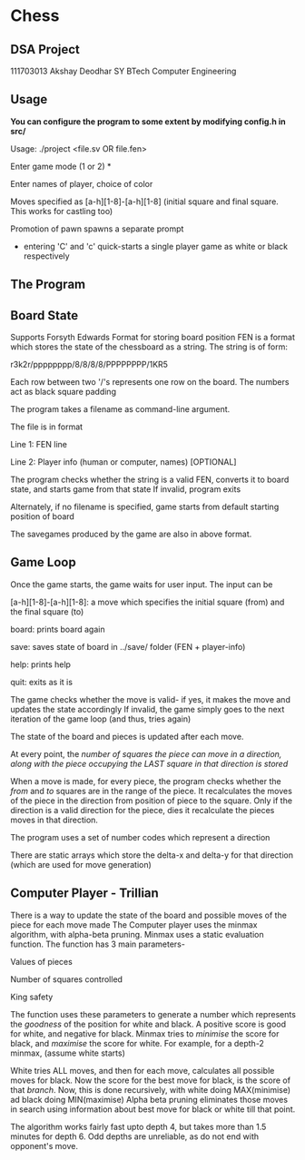 # Chess

## DSA Project

111703013
Akshay Deodhar
SY BTech
Computer Engineering

## Usage

**You can configure the program to some extent by modifying config.h in src/**

Usage: ./project <file.sv OR file.fen>

Enter game mode (1 or 2) *

Enter names of player, choice of color

Moves specified as [a-h][1-8]-[a-h][1-8] (initial square and final square. This works for castling too)

Promotion of pawn spawns a separate prompt

* entering 'C' and 'c' quick-starts a single player game as white or black respectively

## The Program

## Board State

Supports Forsyth Edwards Format for storing board position
FEN is a format which stores the state of the chessboard as a string.
The string is of form:

  r3k2r/pppppppp/8/8/8/8/PPPPPPPP/1KR5

 Each row between two '/'s represents one row on the board. The numbers act as black square padding

The program takes a filename as command-line argument. 

The file is in format

Line 1: FEN line

Line 2: Player info (human or computer, names) [OPTIONAL]

The program checks whether the string is a valid FEN, converts it to board state, and starts game from that state
If invalid, program exits

Alternately, if no filename is specified, game starts from default starting position of board

The savegames produced by the game are also in above format.

## Game Loop
Once the game starts, the game waits for user input. The input can be

[a-h][1-8]-[a-h][1-8]: a move which specifies the initial square (from) and the final square (to)

board: prints board again

save: saves state of board in ../save/ folder (FEN + player-info)

help: prints help

quit: exits as it is

The game checks whether the move is valid- if yes, it makes the move and updates the state accordingly
If invalid, the game simply goes to the next iteration of the game loop (and thus, tries again)

The state of the board and pieces is updated after each move. 

At every point, the *number of squares the piece  can move in a direction, along with the piece occupying the LAST square in that direction is stored*

When a move is made, for every piece, the program checks whether the *from* and *to* squares are in the range of the piece. It recalculates the moves of the piece in the direction from position of piece to the square. Only if the direction is a valid direction for the piece, dies it recalculate the pieces moves in that direction.

The program uses a set of number codes which represent a direction 

There are static arrays which store the delta-x and delta-y for that direction (which are used for move generation)

## Computer Player - Trillian
There is a way to update the state of the board and possible moves of the piece for each move made
The Computer player uses the minmax algorithm, with alpha-beta pruning. 
Minmax uses a static evaluation function. The function has 3 main parameters-

Values of pieces

Number of squares controlled

King safety

The function uses these parameters to generate a number which represents the *goodness* of the position for white and black. A positive score is good for white, and negative for black. Minmax tries to *minimise* the score for black, and *maximise* the score for white. 
For example, for a depth-2 minmax, (assume white starts)

White tries ALL moves, and then for each move, calculates all possible moves for black. Now the score for the best move for black, is the score of that *branch*. Now, this is done recursively, with white doing MAX(minimise) ad black doing MIN(maximise)
Alpha beta pruning eliminates those moves in search using information about best move for black or white till that point.

The algorithm works fairly fast upto depth 4, but takes more than 1.5 minutes for depth 6. Odd depths are unreliable, as do not end with opponent's move.
